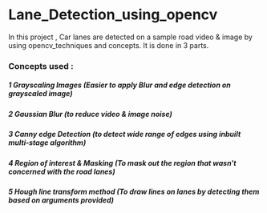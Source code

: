 # Lane_Detection_using_opencv
In this project ,  Car lanes are detected on a sample road video &amp;  image  by using opencv_techniques and concepts.
It is done in 3 parts.
### Concepts used :
##### 1 Grayscaling Images (Easier to apply Blur and edge detection on grayscaled image)
##### 2 Gaussian Blur (to reduce video & image noise)
##### 3 Canny edge Detection (to detect wide range of edges using inbuilt multi-stage algorithm)
##### 4 Region of interest & Masking (To mask out the region that wasn't concerned with the road lanes)
##### 5 Hough line transform method (To draw lines on lanes by detecting them based on arguments provided)
##### 
